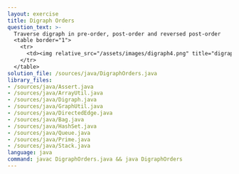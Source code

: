 ```yaml
---
layout: exercise
title: Digraph Orders
question_text: >-
  Traverse digraph in pre-order, post-order and reversed post-order
  <table border="1">
    <tr>
      <td><img relative_src="/assets/images/digraph4.png" title="digraph4"></td>
    </tr>
  </table>
solution_file: /sources/java/DigraphOrders.java
library_files:
- /sources/java/Assert.java
- /sources/java/ArrayUtil.java
- /sources/java/Digraph.java
- /sources/java/GraphUtil.java
- /sources/java/DirectedEdge.java
- /sources/java/Bag.java
- /sources/java/HashSet.java
- /sources/java/Queue.java
- /sources/java/Prime.java
- /sources/java/Stack.java
language: java
command: javac DigraphOrders.java && java DigraphOrders
---
```

